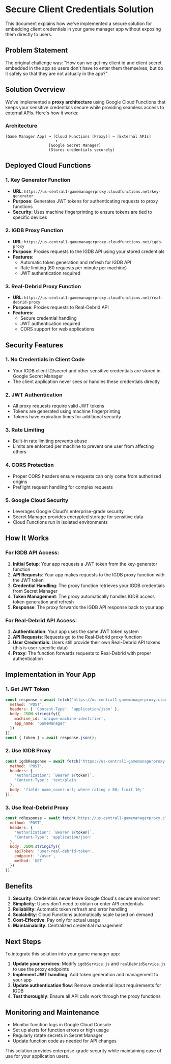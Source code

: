 # Secure Client Credentials Solution

This document explains how we've implemented a secure solution for embedding client credentials in your game manager app without exposing them directly to users.

## Problem Statement

The original challenge was: "How can we get my client id and client secret embedded in the app so users don't have to enter them themselves, but do it safely so that they are not actually in the app?"

## Solution Overview

We've implemented a **proxy architecture** using Google Cloud Functions that keeps your sensitive credentials secure while providing seamless access to external APIs. Here's how it works:

### Architecture

```
[Game Manager App] → [Cloud Functions (Proxy)] → [External APIs]
                      ↑
                   [Google Secret Manager]
                   (Stores credentials securely)
```

## Deployed Cloud Functions

### 1. Key Generator Function
- **URL**: `https://us-central1-gamemanagerproxy.cloudfunctions.net/key-generator`
- **Purpose**: Generates JWT tokens for authenticating requests to proxy functions
- **Security**: Uses machine fingerprinting to ensure tokens are tied to specific devices

### 2. IGDB Proxy Function
- **URL**: `https://us-central1-gamemanagerproxy.cloudfunctions.net/igdb-proxy`
- **Purpose**: Proxies requests to the IGDB API using your stored credentials
- **Features**:
  - Automatic token generation and refresh for IGDB API
  - Rate limiting (60 requests per minute per machine)
  - JWT authentication required

### 3. Real-Debrid Proxy Function
- **URL**: `https://us-central1-gamemanagerproxy.cloudfunctions.net/real-debrid-proxy`
- **Purpose**: Proxies requests to Real-Debrid API
- **Features**:
  - Secure credential handling
  - JWT authentication required
  - CORS support for web applications

## Security Features

### 1. **No Credentials in Client Code**
- Your IGDB client ID/secret and other sensitive credentials are stored in Google Secret Manager
- The client application never sees or handles these credentials directly

### 2. **JWT Authentication**
- All proxy requests require valid JWT tokens
- Tokens are generated using machine fingerprinting
- Tokens have expiration times for additional security

### 3. **Rate Limiting**
- Built-in rate limiting prevents abuse
- Limits are enforced per machine to prevent one user from affecting others

### 4. **CORS Protection**
- Proper CORS headers ensure requests can only come from authorized origins
- Preflight request handling for complex requests

### 5. **Google Cloud Security**
- Leverages Google Cloud's enterprise-grade security
- Secret Manager provides encrypted storage for sensitive data
- Cloud Functions run in isolated environments

## How It Works

### For IGDB API Access:

1. **Initial Setup**: Your app requests a JWT token from the key-generator function
2. **API Requests**: Your app makes requests to the IGDB proxy function with the JWT token
3. **Credential Handling**: The proxy function retrieves your IGDB credentials from Secret Manager
4. **Token Management**: The proxy automatically handles IGDB access token generation and refresh
5. **Response**: The proxy forwards the IGDB API response back to your app

### For Real-Debrid API Access:

1. **Authentication**: Your app uses the same JWT token system
2. **API Requests**: Requests go to the Real-Debrid proxy function
3. **User Credentials**: Users still provide their own Real-Debrid API tokens (this is user-specific data)
4. **Proxy**: The function forwards requests to Real-Debrid with proper authentication

## Implementation in Your App

### 1. Get JWT Token
```javascript
const response = await fetch('https://us-central1-gamemanagerproxy.cloudfunctions.net/key-generator', {
  method: 'POST',
  headers: { 'Content-Type': 'application/json' },
  body: JSON.stringify({
    machine_id: 'unique-machine-identifier',
    app_name: 'GameManager'
  })
});
const { token } = await response.json();
```

### 2. Use IGDB Proxy
```javascript
const igdbResponse = await fetch('https://us-central1-gamemanagerproxy.cloudfunctions.net/igdb-proxy/games', {
  method: 'POST',
  headers: {
    'Authorization': `Bearer ${token}`,
    'Content-Type': 'text/plain'
  },
  body: 'fields name,cover.url; where rating > 80; limit 10;'
});
```

### 3. Use Real-Debrid Proxy
```javascript
const rdResponse = await fetch('https://us-central1-gamemanagerproxy.cloudfunctions.net/real-debrid-proxy', {
  method: 'POST',
  headers: {
    'Authorization': `Bearer ${token}`,
    'Content-Type': 'application/json'
  },
  body: JSON.stringify({
    apiToken: 'user-real-debrid-token',
    endpoint: '/user',
    method: 'GET'
  })
});
```

## Benefits

1. **Security**: Credentials never leave Google Cloud's secure environment
2. **Simplicity**: Users don't need to obtain or enter API credentials
3. **Reliability**: Automatic token refresh and error handling
4. **Scalability**: Cloud Functions automatically scale based on demand
5. **Cost-Effective**: Pay only for actual usage
6. **Maintainability**: Centralized credential management

## Next Steps

To integrate this solution into your game manager app:

1. **Update your services**: Modify `igdbService.js` and `realDebridService.js` to use the proxy endpoints
2. **Implement JWT handling**: Add token generation and management to your app
3. **Update authentication flow**: Remove credential input requirements for IGDB
4. **Test thoroughly**: Ensure all API calls work through the proxy functions

## Monitoring and Maintenance

- Monitor function logs in Google Cloud Console
- Set up alerts for function errors or high usage
- Regularly rotate secrets in Secret Manager
- Update function code as needed for API changes

This solution provides enterprise-grade security while maintaining ease of use for your application users.

